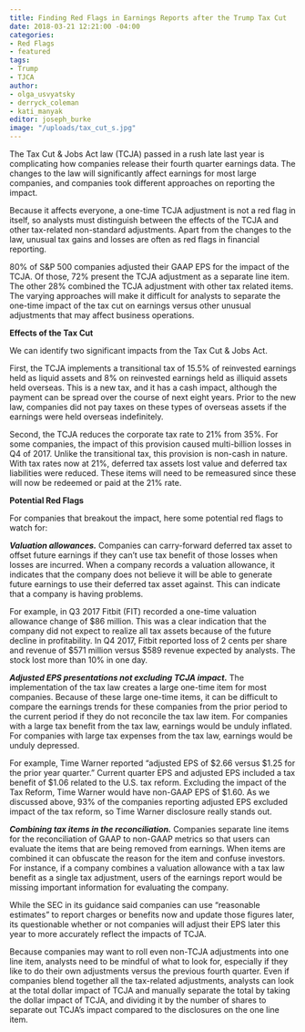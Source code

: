 ```yaml
---
title: Finding Red Flags in Earnings Reports after the Trump Tax Cut
date: 2018-03-21 12:21:00 -04:00
categories:
- Red Flags
- featured
tags:
- Trump
- TJCA
author:
- olga_usvyatsky
- derryck_coleman
- kati_manyak
editor: joseph_burke
image: "/uploads/tax_cut_s.jpg"
---
```


The Tax Cut & Jobs Act law (TCJA) passed in a rush late last year is complicating how companies release their fourth quarter earnings data. The changes to the law will significantly affect earnings for most large companies, and companies took different approaches on reporting the impact.

Because it affects everyone, a one-time TCJA adjustment is not a red flag in itself, so analysts must distinguish between the effects of the TCJA and other tax-related non-standard adjustments. Apart from the changes to the law, unusual tax gains and losses are often as red flags in financial reporting.

80% of S&P 500 companies adjusted their GAAP EPS for the impact of the TCJA. Of those, 72% present the TCJA adjustment as a separate line item. The other 28% combined the TCJA adjustment with other tax related items.
The varying approaches will make it difficult for analysts to separate the one-time impact of the tax cut on earnings versus other unusual adjustments that may affect business operations.

**Effects of the Tax Cut**

We can identify two significant impacts from the Tax Cut & Jobs Act.

First, the TCJA implements a transitional tax of 15.5% of reinvested earnings held as liquid assets and 8% on reinvested earnings held as illiquid assets held overseas. This is a new tax, and it has a cash impact, although the payment can be spread over the course of next eight years. Prior to the new law, companies did not pay taxes on these types of overseas assets if the earnings were held overseas indefinitely.

Second, the TCJA reduces the corporate tax rate to 21% from 35%. For some companies, the impact of this provision caused multi-billion losses in Q4 of 2017. Unlike the transitional tax, this provision is non-cash in nature. With tax rates now at 21%, deferred tax assets lost value and deferred tax liabilities were reduced. These items will need to be remeasured since these will now be redeemed or paid at the 21% rate.

**Potential Red Flags**

For companies that breakout the impact, here some potential red flags to watch for:

_**Valuation allowances.**_ Companies can carry-forward deferred tax asset to offset future earnings if they can’t use tax benefit of those losses when losses are incurred. When a company records a valuation allowance, it indicates that the company does not believe it will be able to generate future earnings to use their deferred tax asset against. This can indicate that a company is having problems.

For example, in Q3 2017 Fitbit (FIT) recorded a one-time valuation allowance change of $86 million. This was a clear indication that the company did not expect to realize all tax assets because of the future decline in profitability. In Q4 2017, Fitbit reported loss of 2 cents per share and revenue of $571 million versus $589 revenue expected by analysts. The stock lost more than 10% in one day.

_**Adjusted EPS presentations not excluding TCJA impact.**_ The implementation of the tax law creates a large one-time item for most companies. Because of these large one-time items, it can be difficult to compare the earnings trends for these companies from the prior period to the current period if they do not reconcile the tax law item. For companies with a large tax benefit from the tax law, earnings would be unduly inflated. For companies with large tax expenses from the tax law, earnings would be unduly depressed.

For example, Time Warner reported “adjusted EPS of $2.66 versus $1.25 for the prior year quarter.” Current quarter EPS and adjusted EPS included a tax benefit of $1.06 related to the U.S. tax reform. Excluding the impact of the Tax Reform, Time Warner would have non-GAAP EPS of $1.60. As we discussed above, 93% of the companies reporting adjusted EPS excluded impact of the tax reform, so Time Warner disclosure really stands out.

_**Combining tax items in the reconciliation.**_ Companies separate line items for the reconciliation of GAAP to non-GAAP metrics so that users can evaluate the items that are being removed from earnings. When items are combined it can obfuscate the reason for the item and confuse investors. For instance, if a company combines a valuation allowance with a tax law benefit as a single tax adjustment, users of the earnings report would be missing important information for evaluating the company.

While the SEC in its guidance said companies can use “reasonable estimates” to report charges or benefits now and update those figures later, its questionable whether or not companies will adjust their EPS later this year to more accurately reflect the impacts of TCJA.

Because companies may want to roll even non-TCJA adjustments into one line item, analysts need to be mindful of what to look for, especially if they like to do their own adjustments versus the previous fourth quarter. Even if companies blend together all the tax-related adjustments, analysts can look at the total dollar impact of TCJA and manually separate the total by taking the dollar impact of TCJA, and dividing it by the number of shares to separate out TCJA’s impact compared to the disclosures on the one line item.
